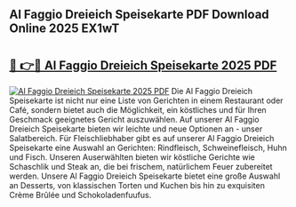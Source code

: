 ## Al Faggio Dreieich Speisekarte PDF Download Online 2025 EX1wT

# <h2><a href="http://gcd0pud.nevu.top/?p=Al+Faggio+Dreieich+Speisekarte">🔗 👉🔴 Al Faggio Dreieich Speisekarte 2025 PDF</a></h2>

[![Al Faggio Dreieich Speisekarte 2025 PDF](https://i.imgur.com/dBaPXMq.png)](http://gcd0pud.nevu.top/?p=Al+Faggio+Dreieich+Speisekarte)
Die Al Faggio Dreieich Speisekarte ist nicht nur eine Liste von Gerichten in einem Restaurant oder Café, sondern bietet auch die Möglichkeit, ein köstliches und für Ihren Geschmack geeignetes Gericht auszuwählen. Auf unserer Al Faggio Dreieich Speisekarte bieten wir leichte und neue Optionen an - unser Salatbereich. Für Fleischliebhaber gibt es auf unserer Al Faggio Dreieich Speisekarte eine Auswahl an Gerichten: Rindfleisch, Schweinefleisch, Huhn und Fisch. Unseren Auserwählten bieten wir köstliche Gerichte wie Schaschlik und Steak an, die bei frischem, natürlichem Feuer zubereitet werden. Unsere Al Faggio Dreieich Speisekarte bietet eine große Auswahl an Desserts, von klassischen Torten und Kuchen bis hin zu exquisiten Crème Brûlée und Schokoladenfuufus.
